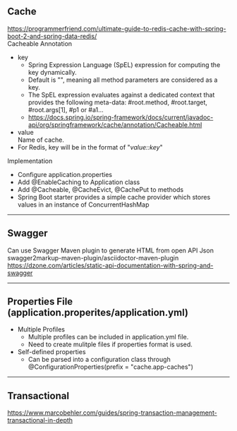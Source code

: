 ## Cache 
https://programmerfriend.com/ultimate-guide-to-redis-cache-with-spring-boot-2-and-spring-data-redis/  
Cacheable Annotation
- key  
  - Spring Expression Language (SpEL) expression for computing the key dynamically.  
  - Default is "", meaning all method parameters are considered as a key.  
  - The SpEL expression evaluates against a dedicated context that provides the following meta-data: #root.method, #root.target, #root.args[1], #p1 or #a1...
  - https://docs.spring.io/spring-framework/docs/current/javadoc-api/org/springframework/cache/annotation/Cacheable.html
- value  
  Name of cache. 
- For Redis, key will be in the format of "*value::key*"

Implementation
- Configure application.properties
- Add @EnableCaching to Application class
- Add @Cacheable, @CacheEvict, @CachePut to methods
- Spring Boot starter provides a simple cache provider which stores values in an instance of ConcurrentHashMap

---
## Swagger
Can use Swagger Maven plugin to generate HTML from open API Json  
swagger2markup-maven-plugin/asciidoctor-maven-plugin  
https://dzone.com/articles/static-api-documentation-with-spring-and-swagger  

---
## Properties File (application.properites/application.yml)
- Multiple Profiles
  - Multiple profiles can be included in application.yml file.
  - Need to create mulitple files if properties format is used.
- Self-defined properties
  - Can be parsed into a configuration class through @ConfigurationProperties(prefix = "cache.app-caches")

---
## Transactional
https://www.marcobehler.com/guides/spring-transaction-management-transactional-in-depth  

